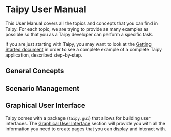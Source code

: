 # Taipy User Manual


This User Manual covers all the topics and concepts that you can find in Taipy.
For each topic, we are trying to provide as many examples as possible so that
you as a Taipy developer can perform a specific task.

If you are just starting with Taipy, you may want to look at the [Getting Started document](getting_started.md)
in order to see a complete example of a complete Taipy application, described step-by-step.

## General Concepts

## Scenario Management

## Graphical User Interface

Taipy comes with a package (`taipy.gui`) that allows for building user interfaces. The
[Graphical User Interface](gui/user.md) section will provide you with all the information
you need to create pages that you can display and interact with.


